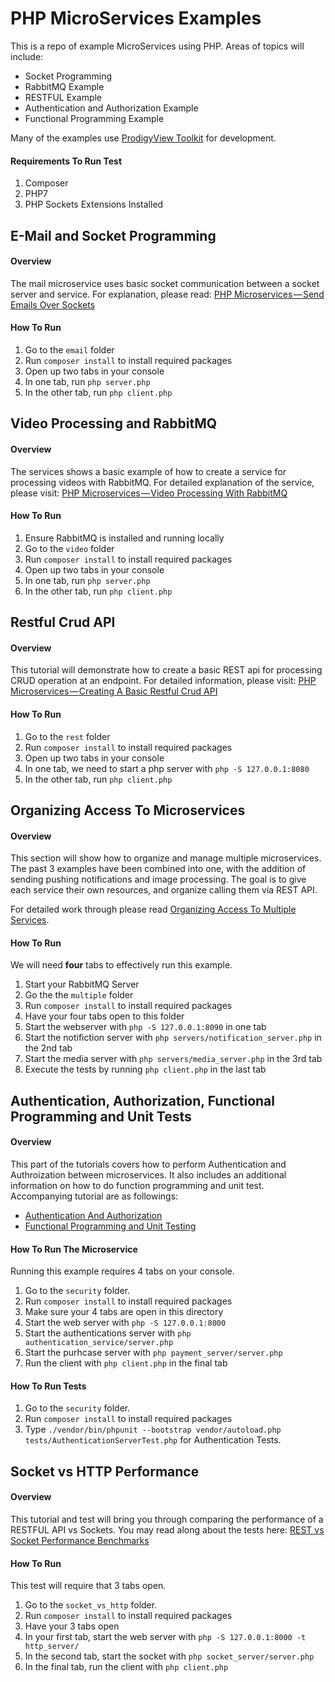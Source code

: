 # PHP MicroServices Examples
This is a repo of example MicroServices using PHP. Areas of topics will include:
- Socket Programming
- RabbitMQ Example
- RESTFUL Example
- Authentication and Authorization Example
- Functional Programming Example

Many of the examples use [ProdigyView Toolkit](https://github.com/ProdigyView-Toolkit/prodigyview "ProdigyView Toolkit") for development.

#### Requirements To Run Test
1. Composer
2. PHP7
3. PHP Sockets Extensions Installed

## E-Mail and Socket Programming
#### Overview
The mail microservice uses basic socket communication between a socket server and service. For explanation, please read: [PHP Microservices — Send Emails Over Sockets](https://medium.com/@BlackMage1987/php-microservices-send-emails-over-sockets-977e9f8f3c3d "PHP Microservices — Send Emails Over Sockets")
#### How To Run
1. Go to the `email` folder
2. Run `composer install` to install required packages
3. Open up two tabs in your console
4. In one tab, run `php server.php`
5. In the other tab, run `php client.php`


## Video Processing and RabbitMQ
#### Overview
The services shows a basic example of how to create a service for processing videos with RabbitMQ. For detailed explanation of the service, please visit: [PHP Microservices — Video Processing With RabbitMQ](https://medium.com/@BlackMage1987/php-microservices-video-processing-with-rabbitmq-76deba359768 "PHP Microservices — Video Processing With RabbitMQ")

#### How To Run
1. Ensure RabbitMQ is installed and running locally
2. Go to the `video` folder
3. Run `composer install` to install required packages
4. Open up two tabs in your console
5. In one tab, run `php server.php`
6. In the other tab, run `php client.php`

## Restful Crud API
#### Overview
This tutorial will demonstrate how to create a basic REST api for processing CRUD operation at an endpoint. For detailed information, please visit: [PHP Microservices — Creating A Basic Restful Crud API](https://medium.com/@BlackMage1987/php-microservices-creating-a-basic-restful-crud-api-dabb1a1941a5 "PHP Microservices — Creating A Basic Restful Crud API")

#### How To Run
1. Go to the `rest` folder
2. Run `composer install` to install required packages
3. Open up two tabs in your console
4. In one tab, we need to start a php server with `php -S 127.0.0.1:8080`
5. In the other tab, run `php client.php`


## Organizing Access To Microservices
#### Overview
This section will show how to organize and manage multiple microservices. The past 3 examples have been combined into one, with the addition of sending pushing notifications and image processing. The goal is to give each service their own resources, and organize calling them via REST API.

For detailed work through please read  [Organizing Access To Multiple Services](https://medium.com/helium-mvc/php-microservices-organizing-access-to-multiple-services-a841a4d639e1 "Organizing Access To Multiple Services").

#### How To Run
We will need **four** tabs to effectively run this example.

1. Start your RabbitMQ Server
2. Go the the `multiple` folder
3. Run `composer install` to install required packages
4. Have your four tabs open to this folder
5. Start the webserver with `php -S 127.0.0.1:8090` in one tab
6. Start the notifiction server with `php servers/notification_server.php` in the 2nd tab
7. Start the media server with `php servers/media_server.php` in the 3rd tab
8. Execute the tests by running `php client.php` in the last tab

## Authentication, Authorization, Functional Programming and Unit Tests

#### Overview
This part of the tutorials covers how to perform Authentication and Authroization between microservices. It also includes an additional information on how to do function programming and unit test. Accompanying tutorial are as followings:
* [Authentication And Authorization](https://medium.com/helium-mvc/php-microservices-authentication-and-authorization-fff02b231803 "Authentication And Authorization")
* [Functional Programming and Unit Testing](https://medium.com/helium-mvc/php-microservices-functional-programming-and-unit-testing-2cdc09a86198 "Functional Programming and Unit Testing")

#### How To Run The Microservice
Running this example requires 4 tabs on your console.

1. Go to the `security` folder.
2. Run `composer install` to install required packages
3. Make sure your 4 tabs are open in this directory
4. Start the web server with `php -S 127.0.0.1:8000`
5. Start the authentications server with `php authentication_service/server.php`
6. Start the purhcase server with `php payment_server/server.php`
7. Run the client with `php client.php` in the final tab

#### How To Run Tests
1. Go to the `security` folder.
2. Run `composer install` to install required packages
3. Type `./vendor/bin/phpunit --bootstrap vendor/autoload.php tests/AuthenticationServerTest.php` for Authentication Tests.

## Socket vs HTTP Performance
#### Overview
This tutorial and test will bring you through comparing the performance of a RESTFUL API vs Sockets. You may read along about the tests here: [REST vs Socket Performance Benchmarks](https://medium.com/helium-mvc/php-microservices-rest-vs-socket-performance-benchmarks-64d271900ca5 "REST vs Socket Performance Benchmarks")

#### How To Run
This test will require that 3 tabs open.
1. Go to the `socket_vs_http` folder.
2. Run `composer install` to install required packages
3. Have your 3 tabs open
4. In your first tab, start the web server with `php -S 127.0.0.1:8000 -t http_server/`
5. In the second tab, start the socket with `php socket_server/server.php`
6. In the final tab, run the client with `php client.php`

